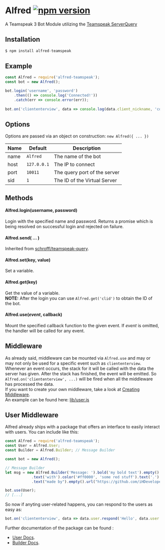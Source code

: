 # Alfred [![npm version](https://badge.fury.io/js/alfred-teamspeak.svg)](https://badge.fury.io/js/alfred-teamspeak)
A Teamspeak 3 Bot Module utilizing the [Teamspeak ServerQuery](http://forum.teamspeak.com/threads/91465-How-to-use-the-Server-Query)

## Installation
```javascript
$ npm install alfred-teamspeak
```

## Example
```javascript
const Alfred = require('alfred-teamspeak');
const bot = new Alfred();

bot.login('username', 'password')
	.then(() => console.log('Connected!'))
    .catch(err => console.error(err));
    
bot.on('cliententerview', data => console.log(data.client_nickname, 'connected!'));
```

## <a name="options"></a>Options
Options are passed via an object on construction: `new Alfred({ ... })`

| Name | Default     | Description                  |
| ---- | ----------- | ---------------------------- |
| name | `Alfred`    | The name of the bot          |
| host | `127.0.0.1` | The IP to connect            |
| port | `10011`     | The query port of the server |
| sid  | `1`         | The ID of the Virtual Server |

## <a name="methods"></a>Methods

#### <a name="method-login"></a>Alfred.login(username, password)
Login with the specified name and password.
Returns a promise which is being resolved on successful login and rejected on failure.

#### <a name="method-send"></a>Alfred.send( ... )
Inherited from [schroffl/teamspeak-query](https://github.com/schroffl/teamspeak-query).

#### <a name="method-set"></a>Alfred.set(key, value)
Set a variable.

#### <a name="method-get"></a>Alfred.get(key)
Get the value of a variable.  
**NOTE:** After the login you can use `Alfred.get('clid')` to obtain the ID of the bot.

#### <a name="method-use"></a>Alfred.use(*event*, callback)
Mount the specified callback function to the given event.
If *event* is omitted, the handler will be called for any event.

## Middleware
As already said, middleware can be mounted via `Alfred.use` and may or may not only be used for a specific event such as `cliententerview`.  
Whenever an event occurs, the stack for it will be called with the data the server has given. After the stack has finished, the event will be emitted. So `Alfred.on('cliententerview', ...)` will be fired when all the middleware has processed the data.  
If you want to create your own middleware, take a look at [Creating Middleware](docs/MIDDLEWARE.md).  
An example can be found here: [lib/user.js](lib/user.js)

## User Middleware
Alfred already ships with a package that offers an interface to easily interact with users. 
You can include like this:
```javascript
const Alfred = require('alfred-teamspeak');
const User = Alfred.User;
const Builder = Alfred.Builder; // Message Builder

const bot = new Alfred();

// Message Builder
let msg = new Alfred.Builder('Message: ').bold('my bold text').empty()
            .text('with').color('#ff0000', 'some red stuff').text('.').empty()
            .text("made by").empty().url("https://github.com/iHDeveloper", Builder.bold("iHDeveloper"));

bot.use(User);
// [...]
```
So now if anyting user-related happens, you can respond to the users as easy as:
```javascript
bot.on('cliententerview', data => data.user.respond('Hello', data.user.get('name')) );
```

Further documentation of the package can be found :
- [User Docs](docs/USER.md).
- [Builder Docs](docs/BUILDER.md).

